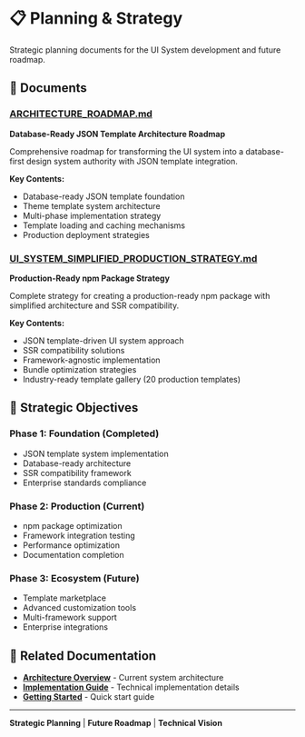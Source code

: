 # 📋 Planning & Strategy

Strategic planning documents for the UI System development and future roadmap.

## 📄 Documents

### [ARCHITECTURE_ROADMAP.md](./ARCHITECTURE_ROADMAP.md)

**Database-Ready JSON Template Architecture Roadmap**

Comprehensive roadmap for transforming the UI system into a database-first design system authority with JSON template integration.

**Key Contents:**

- Database-ready JSON template foundation
- Theme template system architecture
- Multi-phase implementation strategy
- Template loading and caching mechanisms
- Production deployment strategies

### [UI_SYSTEM_SIMPLIFIED_PRODUCTION_STRATEGY.md](./UI_SYSTEM_SIMPLIFIED_PRODUCTION_STRATEGY.md)

**Production-Ready npm Package Strategy**

Complete strategy for creating a production-ready npm package with simplified architecture and SSR compatibility.

**Key Contents:**

- JSON template-driven UI system approach
- SSR compatibility solutions
- Framework-agnostic implementation
- Bundle optimization strategies
- Industry-ready template gallery (20 production templates)

## 🎯 Strategic Objectives

### Phase 1: Foundation (Completed)

- JSON template system implementation
- Database-ready architecture
- SSR compatibility framework
- Enterprise standards compliance

### Phase 2: Production (Current)

- npm package optimization
- Framework integration testing
- Performance optimization
- Documentation completion

### Phase 3: Ecosystem (Future)

- Template marketplace
- Advanced customization tools
- Multi-framework support
- Enterprise integrations

## 🔗 Related Documentation

- **[Architecture Overview](../architecture.md)** - Current system architecture
- **[Implementation Guide](../implementation/README.md)** - Technical implementation details
- **[Getting Started](../getting-started.md)** - Quick start guide

---

**Strategic Planning** | **Future Roadmap** | **Technical Vision**
